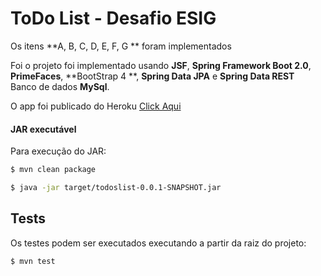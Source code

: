 #  ToDo List - Desafio ESIG 

Os itens **A, B, C, D, E, F, G ** foram implementados

Foi o projeto foi implementado usando **JSF**, **Spring Framework Boot 2.0**, **PrimeFaces**, **BootStrap 4 **, **Spring Data JPA** e **Spring Data REST**  
Banco de dados **MySql**.

O app foi publicado do Heroku [Click Aqui](https://todosesig.herokuapp.com/index.xhtml )

#### JAR executável 

Para execução do JAR:

```bash
$ mvn clean package
``` 

```bash
$ java -jar target/todoslist-0.0.1-SNAPSHOT.jar
```


## Tests

Os testes podem ser executados executando a partir da raiz do projeto:

```bash
$ mvn test


